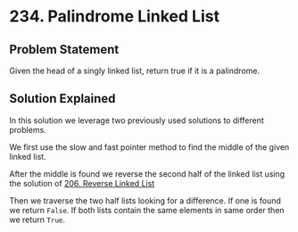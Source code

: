 # 234. Palindrome Linked List

## Problem Statement

Given the head of a singly linked list, return true if it is a palindrome.

## Solution Explained

In this solution we leverage two previously used solutions to different problems.

We first use the slow and fast pointer method to find the middle of the given linked list.

After the middle is found we reverse the second half of the linked list using the solution of [206. Reverse Linked List](../206.%20Reverse%20Linked%20List)

Then we traverse the two half lists looking for a difference. If one is found we return `False`. If both lists contain the same elements in same order then we return `True`.
